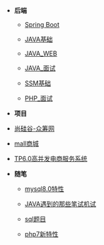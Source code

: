 - **后端**
  
  - [Spring Boot](springboot/_sidebar.md)
  
  - [JAVA基础](java/_sidebar.md)
  
  - [JAVA_WEB](javaweb/_sidebar.md)
  
  - [JAVA_面试](javaknowledge/_sidebar.md)
  
  - [SSM基础](ssm/_sidebar.md)
  
  - [PHP_面试](php/_sidebar.md)
  
    
  
-  **项目**
  
  - [尚硅谷-众筹网](/_sidebar.md)
  
  - [mall商城](mmal/_sidebar.md)
  
  - [TP6.0高并发电商服务系统](tp6/_sidebar.md)
  
- **随笔**

   - [mysql8.0特性](note/mysql8.md)

   - [JAVA遇到的那些笔试机试](note/test.md)
   
   - [sql题目](note/sql.md)
   
   - [php7新特性](note/php7.md)
   
     

